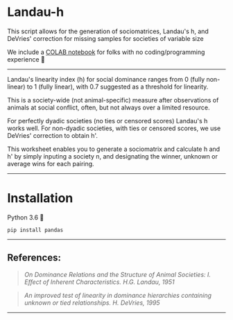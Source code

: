 # Landau-h
This script allows for the generation of sociomatrices, Landau's h, and DeVries' correction for missing samples for societies of variable size


We include a [COLAB notebook](https://colab.research.google.com/drive/1gWELPgAy3QHsnkxuqd08lXDMcTNFgbR4?usp=sharing) for folks with no coding/programming experience 📒

---
Landau's linearity index (h) for social dominance ranges from 0 (fully non-linear) to 1 (fully linear), with 0.7 suggested as a threshold for linearity.

This is a society-wide (not animal-specific) measure after observations of animals at social conflict, often, but not always over a limited resource.

For perfectly dyadic societies (no ties or censored scores) Landau's h works well. For non-dyadic societies, with ties or censored scores, we use DeVries' correction to obtain h'.

This worksheet enables you to generate a sociomatrix and calculate h and h' by simply inputing a society n, and designating the winner, unknown or average wins for each pairing.

---

# Installation

Python 3.6 🐍

`pip install pandas`

---

## References: 

>*On Dominance Relations and the Structure of Animal Societies: I. Effect of Inherent Characteristics. H.G. Landau, 1951*

>*An improved test of linearity in dominance hierarchies containing unknown or tied relationships. H. DeVries, 1995*
---

